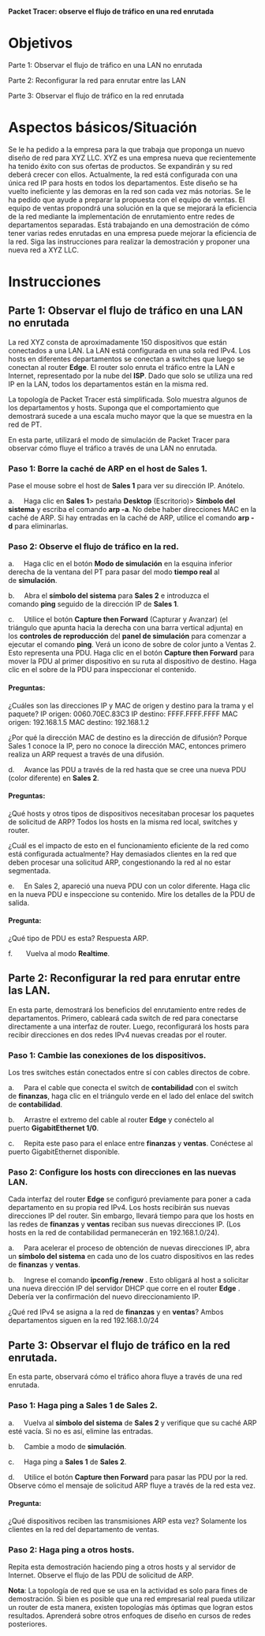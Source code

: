 **Packet Tracer: observe el flujo de tráfico en una red enrutada**

# Objetivos

Parte 1: Observar el flujo de tráfico en una LAN no enrutada

Parte 2: Reconfigurar la red para enrutar entre las LAN

Parte 3: Observar el flujo de tráfico en la red enrutada

# Aspectos básicos/Situación

Se le ha pedido a la empresa para la que trabaja que proponga un nuevo diseño de red para XYZ LLC. XYZ es una empresa nueva que recientemente ha tenido éxito con sus ofertas de productos. Se expandirán y su red deberá crecer con ellos. Actualmente, la red está configurada con una única red IP para hosts en todos los departamentos. Este diseño se ha vuelto ineficiente y las demoras en la red son cada vez más notorias. Se le ha pedido que ayude a preparar la propuesta con el equipo de ventas. El equipo de ventas propondrá una solución en la que se mejorará la eficiencia de la red mediante la implementación de enrutamiento entre redes de departamentos separadas. Está trabajando en una demostración de cómo tener varias redes enrutadas en una empresa puede mejorar la eficiencia de la red. Siga las instrucciones para realizar la demostración y proponer una nueva red a XYZ LLC.

# Instrucciones

## Parte 1: Observar el flujo de tráfico en una LAN no enrutada

La red XYZ consta de aproximadamente 150 dispositivos que están conectados a una LAN. La LAN está configurada en una sola red IPv4. Los hosts en diferentes departamentos se conectan a switches que luego se conectan al router **Edge**. El router solo enruta el tráfico entre la LAN e Internet, representado por la nube del **ISP**. Dado que solo se utiliza una red IP en la LAN, todos los departamentos están en la misma red.

La topología de Packet Tracer está simplificada. Solo muestra algunos de los departamentos y hosts. Suponga que el comportamiento que demostrará sucede a una escala mucho mayor que la que se muestra en la red de PT.

En esta parte, utilizará el modo de simulación de Packet Tracer para observar cómo fluye el tráfico a través de una LAN no enrutada.

### Paso 1: Borre la caché de ARP en el host de Sales 1.

Pase el mouse sobre el host de **Sales 1** para ver su dirección IP. Anótelo.

a.     Haga clic en **Sales 1**> pestaña **Desktop** (Escritorio)> **Símbolo del sistema** y escriba el comando **arp -a**. No debe haber direcciones MAC en la caché de ARP. Si hay entradas en la caché de ARP, utilice el comando **arp -d** para eliminarlas.

### Paso 2: Observe el flujo de tráfico en la red.

a.     Haga clic en el botón **Modo de simulación** en la esquina inferior derecha de la ventana del PT para pasar del modo **tiempo real** al de **simulación**.

b.     Abra el **símbolo del sistema** para **Sales 2** e introduzca el comando **ping** seguido de la dirección IP de **Sales 1**.

c.     Utilice el botón **Capture then Forward** (Capturar y Avanzar) (el triángulo que apunta hacia la derecha con una barra vertical adjunta) en los **controles de reproducción** del **panel de simulación** para comenzar a ejecutar el comando **ping**. Verá un icono de sobre de color junto a Ventas 2. Esto representa una PDU. Haga clic en el botón **Capture then Forward** para mover la PDU al primer dispositivo en su ruta al dispositivo de destino. Haga clic en el sobre de la PDU para inspeccionar el contenido.

#### Preguntas:

¿Cuáles son las direcciones IP y MAC de origen y destino para la trama y el paquete?
IP origen: 0060.70EC.83C3
IP destino: FFFF.FFFF.FFFF
MAC origen: 192.168.1.5
MAC destino: 192.168.1.2

¿Por qué la dirección MAC de destino es la dirección de difusión?
Porque Sales 1 conoce la IP, pero no conoce la dirección MAC, entonces primero realiza un ARP request  a través de una difusión.

d.     Avance las PDU a través de la red hasta que se cree una nueva PDU (color diferente) en **Sales 2**.

#### Preguntas:

¿Qué hosts y otros tipos de dispositivos necesitaban procesar los paquetes de solicitud de ARP?
Todos los hosts en la misma red local, switches y router.

¿Cuál es el impacto de esto en el funcionamiento eficiente de la red como está configurada actualmente?
Hay demasiados clientes en la red que deben procesar una solicitud ARP, congestionando la red al no estar segmentada.

e.     En Sales 2, apareció una nueva PDU con un color diferente. Haga clic en la nueva PDU e inspeccione su contenido. Mire los detalles de la PDU de salida.

#### Pregunta:

¿Qué tipo de PDU es esta?
Respuesta ARP.

f.       Vuelva al modo **Realtime**.

## Parte 2: Reconfigurar la red para enrutar entre las LAN.

En esta parte, demostrará los beneficios del enrutamiento entre redes de departamentos. Primero, cableará cada switch de red para conectarse directamente a una interfaz de router. Luego, reconfigurará los hosts para recibir direcciones en dos redes IPv4 nuevas creadas por el router.

### Paso 1: Cambie las conexiones de los dispositivos.

Los tres switches están conectados entre sí con cables directos de cobre.

a.     Para el cable que conecta el switch de **contabilidad** con el switch de **finanzas**, haga clic en el triángulo verde en el lado del enlace del switch de **contabilidad**.

b.     Arrastre el extremo del cable al router **Edge** y conéctelo al puerto **GigabitEthernet 1/0**.

c.     Repita este paso para el enlace entre **finanzas** y **ventas**. Conéctese al puerto GigabitEthernet disponible.

### Paso 2: Configure los hosts con direcciones en las nuevas LAN.

Cada interfaz del router **Edge** se configuró previamente para poner a cada departamento en su propia red IPv4. Los hosts recibirán sus nuevas direcciones IP del router. Sin embargo, llevará tiempo para que los hosts en las redes de **finanzas** y **ventas** reciban sus nuevas direcciones IP. (Los hosts en la red de contabilidad permanecerán en 192.168.1.0/24).

a.     Para acelerar el proceso de obtención de nuevas direcciones IP, abra un **símbolo del sistema** en cada uno de los cuatro dispositivos en las redes de **finanzas** y **ventas**.

b.     Ingrese el comando **ipconfig /renew** . Esto obligará al host a solicitar una nueva dirección IP del servidor DHCP que corre en el router **Edge** . Debería ver la confirmación del nuevo direccionamiento IP.

¿Qué red IPv4 se asigna a la red de **finanzas** y en **ventas**?
Ambos departamentos siguen en la red 192.168.1.0/24

## Parte 3: Observar el flujo de tráfico en la red enrutada.

En esta parte, observará cómo el tráfico ahora fluye a través de una red enrutada.

### Paso 1: Haga ping a Sales 1 de Sales 2.

a.     Vuelva al **símbolo del sistema** de **Sales 2** y verifique que su caché ARP esté vacía. Si no es así, elimine las entradas.

b.     Cambie a modo de **simulación**.

c.     Haga ping a **Sales 1** de **Sales 2**.

d.     Utilice el botón **Capture then Forward** para pasar las PDU por la red. Observe cómo el mensaje de solicitud ARP fluye a través de la red esta vez.

#### Pregunta:

¿Qué dispositivos reciben las transmisiones ARP esta vez?
Solamente los clientes en la red del departamento de ventas.

### Paso 2: Haga ping a otros hosts.

Repita esta demostración haciendo ping a otros hosts y al servidor de Internet. Observe el flujo de las PDU de solicitud de ARP.

**Nota**: La topología de red que se usa en la actividad es solo para fines de demostración. Si bien es posible que una red empresarial real pueda utilizar un router de esta manera, existen topologías más óptimas que logran estos resultados. Aprenderá sobre otros enfoques de diseño en cursos de redes posteriores.
